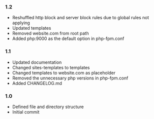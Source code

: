### 1.2
* Reshuffled http block and server block rules due to global rules not applying
* Updated templates
* Removed website.com from root path
* Added php:9000 as the default option in php-fpm.conf 

### 1.1
* Updated documentation
* Changed sites-templates to templates 
* Changed templates  to website.com as placeholder
* Removed the unnecessary php versions in php-fpm.conf
* Added CHANGELOG.md

### 1.0
* Defined file and directory structure
* Initial commit
